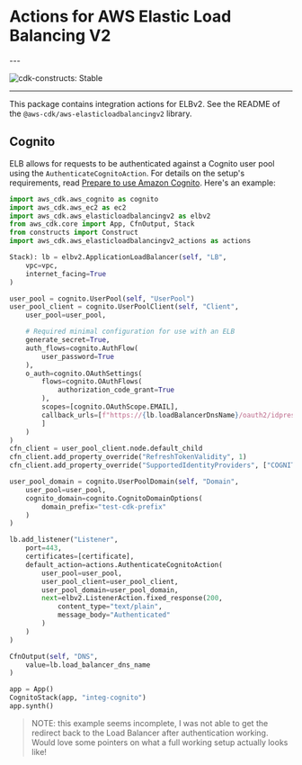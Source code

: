 # Actions for AWS Elastic Load Balancing V2

<!--BEGIN STABILITY BANNER-->---


![cdk-constructs: Stable](https://img.shields.io/badge/cdk--constructs-stable-success.svg?style=for-the-badge)

---
<!--END STABILITY BANNER-->

This package contains integration actions for ELBv2. See the README of the `@aws-cdk/aws-elasticloadbalancingv2` library.

## Cognito

ELB allows for requests to be authenticated against a Cognito user pool using
the `AuthenticateCognitoAction`. For details on the setup's requirements,
read [Prepare to use Amazon
Cognito](https://docs.aws.amazon.com/elasticloadbalancing/latest/application/listener-authenticate-users.html#cognito-requirements).
Here's an example:

```python
import aws_cdk.aws_cognito as cognito
import aws_cdk.aws_ec2 as ec2
import aws_cdk.aws_elasticloadbalancingv2 as elbv2
from aws_cdk.core import App, CfnOutput, Stack
from constructs import Construct
import aws_cdk.aws_elasticloadbalancingv2_actions as actions

Stack): lb = elbv2.ApplicationLoadBalancer(self, "LB",
    vpc=vpc,
    internet_facing=True
)

user_pool = cognito.UserPool(self, "UserPool")
user_pool_client = cognito.UserPoolClient(self, "Client",
    user_pool=user_pool,

    # Required minimal configuration for use with an ELB
    generate_secret=True,
    auth_flows=cognito.AuthFlow(
        user_password=True
    ),
    o_auth=cognito.OAuthSettings(
        flows=cognito.OAuthFlows(
            authorization_code_grant=True
        ),
        scopes=[cognito.OAuthScope.EMAIL],
        callback_urls=[f"https://{lb.loadBalancerDnsName}/oauth2/idpresponse"
        ]
    )
)
cfn_client = user_pool_client.node.default_child
cfn_client.add_property_override("RefreshTokenValidity", 1)
cfn_client.add_property_override("SupportedIdentityProviders", ["COGNITO"])

user_pool_domain = cognito.UserPoolDomain(self, "Domain",
    user_pool=user_pool,
    cognito_domain=cognito.CognitoDomainOptions(
        domain_prefix="test-cdk-prefix"
    )
)

lb.add_listener("Listener",
    port=443,
    certificates=[certificate],
    default_action=actions.AuthenticateCognitoAction(
        user_pool=user_pool,
        user_pool_client=user_pool_client,
        user_pool_domain=user_pool_domain,
        next=elbv2.ListenerAction.fixed_response(200,
            content_type="text/plain",
            message_body="Authenticated"
        )
    )
)

CfnOutput(self, "DNS",
    value=lb.load_balancer_dns_name
)

app = App()
CognitoStack(app, "integ-cognito")
app.synth()
```

> NOTE: this example seems incomplete, I was not able to get the redirect back to the
> Load Balancer after authentication working. Would love some pointers on what a full working
> setup actually looks like!
